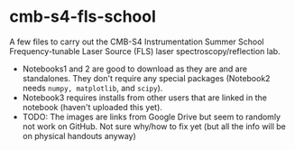 # cmb-s4-fls-school
A few files to carry out the CMB-S4 Instrumentation Summer School Frequency-tunable Laser Source (FLS) laser spectroscopy/reflection lab. 

* Notebooks1 and 2 are good to download as they are and are standalones. They don't require any special packages (Notebook2 needs `numpy, matplotlib`, and `scipy`).
* Notebook3 requires installs from other users that are linked in the notebook (haven't uploaded this yet).
* TODO: The images are links from Google Drive but seem to randomly not work on GitHub. Not sure why/how to fix yet (but all the info will be on physical handouts anyway)
